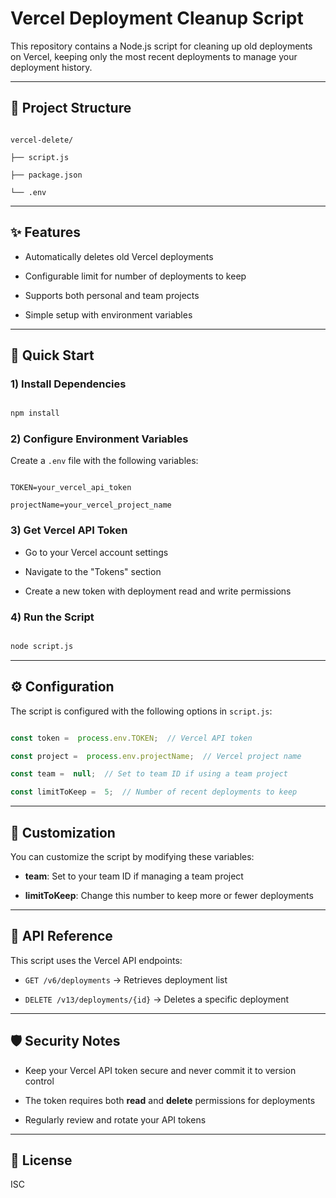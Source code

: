 
#  Vercel Deployment Cleanup Script

This repository contains a Node.js script for cleaning up old deployments on Vercel, keeping only the most recent deployments to manage your deployment history.

  

---

  

##  📁 Project Structure

```text

vercel-delete/

├── script.js

├── package.json

└── .env

```

  

---

  

##  ✨ Features

- Automatically deletes old Vercel deployments

- Configurable limit for number of deployments to keep

- Supports both personal and team projects

- Simple setup with environment variables

  

---

  

##  🚀 Quick Start

  

###  1) Install Dependencies

```bash

npm install

```

  

###  2) Configure Environment Variables

Create a `.env` file with the following variables:

```env

TOKEN=your_vercel_api_token

projectName=your_vercel_project_name

```

  

###  3) Get Vercel API Token

- Go to your Vercel account settings

- Navigate to the "Tokens" section

- Create a new token with deployment read and write permissions

  

###  4) Run the Script

```bash

node script.js

```

  

---

  

##  ⚙️ Configuration

The script is configured with the following options in `script.js`:

  

```javascript

const token =  process.env.TOKEN;  // Vercel API token

const project =  process.env.projectName;  // Vercel project name

const team =  null;  // Set to team ID if using a team project

const limitToKeep =  5;  // Number of recent deployments to keep

```

  

---

  

##  🔧 Customization

You can customize the script by modifying these variables:

-  **team**: Set to your team ID if managing a team project

-  **limitToKeep**: Change this number to keep more or fewer deployments

  

---

  

##  📝 API Reference

This script uses the Vercel API endpoints:

-  `GET /v6/deployments` → Retrieves deployment list

-  `DELETE /v13/deployments/{id}` → Deletes a specific deployment

  

---

  

##  🛡️ Security Notes

- Keep your Vercel API token secure and never commit it to version control

- The token requires both **read** and **delete** permissions for deployments

- Regularly review and rotate your API tokens

  

---

  

##  📄 License

ISC